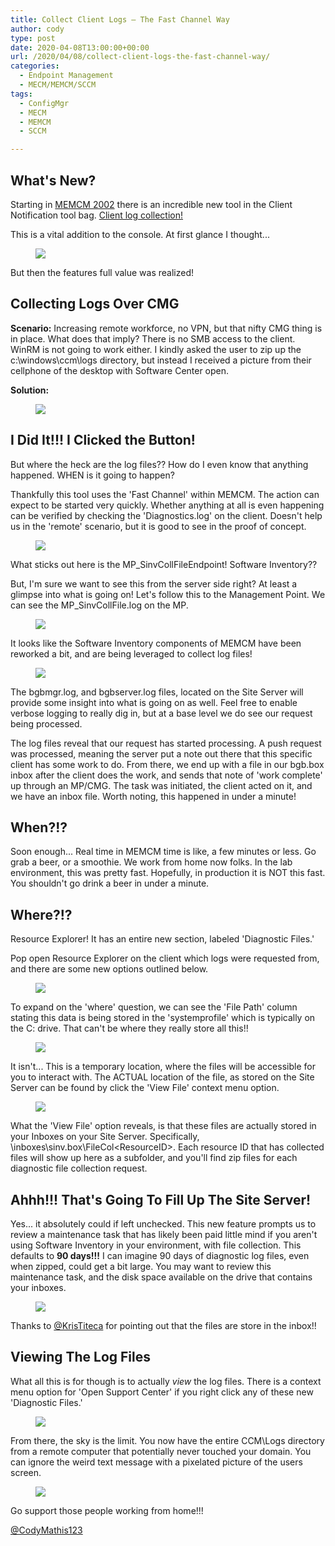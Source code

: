 ```yaml
---
title: Collect Client Logs – The Fast Channel Way
author: cody
type: post
date: 2020-04-08T13:00:00+00:00
url: /2020/04/08/collect-client-logs-the-fast-channel-way/
categories:
  - Endpoint Management
  - MECM/MEMCM/SCCM
tags:
  - ConfigMgr
  - MECM
  - MEMCM
  - SCCM

---
```

## What's New?

Starting in [MEMCM 2002](https://docs.microsoft.com/en-us/configmgr/core/plan-design/changes/whats-new-in-version-2002) there is an incredible new tool in the Client Notification tool bag. [Client log collection!](https://docs.microsoft.com/en-us/configmgr/core/plan-design/changes/whats-new-in-version-2002#client-log-collection)

This is a vital addition to the console. At first glance I thought... <figure class="wp-block-image size-full">

![](Bender-Neat.gif) </figure> 

But then the features full value was realized!

## Collecting Logs Over CMG

**Scenario:** Increasing remote workforce, no VPN, but that nifty CMG thing is in place. What does that imply? There is no SMB access to the client. WinRM is not going to work either. I kindly asked the user to zip up the c:\windows\ccm\logs directory, but instead I received a picture from their cellphone of the desktop with Software Center open. 

**Solution:** <figure class="wp-block-image size-large">

![](image.png) </figure> 

## I Did It!!! I Clicked the Button!

But where the heck are the log files?? How do I even know that anything happened. WHEN is it going to happen?

Thankfully this tool uses the 'Fast Channel' within MEMCM. The action can expect to be started very quickly. Whether anything at all is even happening can be verified by checking the 'Diagnostics.log' on the client. Doesn't help us in the 'remote' scenario, but it is good to see in the proof of concept.<figure class="wp-block-image size-large">

[![](image-1-1024x158.png)](image-1.png)</figure> 

What sticks out here is the MP_SinvCollFileEndpoint! Software Inventory??  
  
But, I'm sure we want to see this from the server side right? At least a glimpse into what is going on! Let's follow this to the Management Point. We can see the MP_SinvCollFile.log on the MP. <figure class="wp-block-image size-large">

![](image-7.png) </figure> 

It looks like the Software Inventory components of MEMCM have been reworked a bit, and are being leveraged to collect log files! <figure class="wp-block-image size-large">

[![](image-2-1024x354.png)](image-2.png)</figure> 

The bgbmgr.log, and bgbserver.log files, located on the Site Server will provide some insight into what is going on as well. Feel free to enable verbose logging to really dig in, but at a base level we do see our request being processed.  


The log files reveal that our request has started processing. A push request was processed, meaning the server put a note out there that this specific client has some work to do. From there, we end up with a file in our bgb.box inbox after the client does the work, and sends that note of 'work complete' up through an MP/CMG. The task was initiated, the client acted on it, and we have an inbox file. Worth noting, this happened in under a minute!

## When?!?

Soon enough... Real time in MEMCM time is like, a few minutes or less. Go grab a beer, or a smoothie. We work from home now folks. In the lab environment, this was pretty fast. Hopefully, in production it is NOT this fast. You shouldn't go drink a beer in under a minute. 

## Where?!?

Resource Explorer! It has an entire new section, labeled 'Diagnostic Files.' 

Pop open Resource Explorer on the client which logs were requested from, and there are some new options outlined below. <figure class="wp-block-image size-large">

![](image-3.png) </figure> 

To expand on the 'where' question, we can see the 'File Path' column stating this data is being stored in the 'systemprofile' which is typically on the C: drive. That can't be where they really store all this!! <figure class="wp-block-image size-large">

[![](image-4-1024x64.png)](image-4.png)</figure> 

It isn't... This is a temporary location, where the files will be accessible for you to interact with. The ACTUAL location of the file, as stored on the Site Server can be found by click the 'View File' context menu option.<figure class="wp-block-image size-large">

![](image-9.png) </figure> 

What the 'View File' option reveals, is that these files are actually stored in your Inboxes on your Site Server. Specifically, <ConfigMgrInstallPath>\inboxes\sinv.box\FileCol\<ResourceID>. Each resource ID that has collected files will show up here as a subfolder, and you'll find zip files for each diagnostic file collection request. 

## Ahhh!!! That's Going To Fill Up The Site Server!

Yes... it absolutely could if left unchecked. This new feature prompts us to review a maintenance task that has likely been paid little mind if you aren't using Software Inventory in your environment, with file collection. This defaults to **90 days!!!** I can imagine 90 days of diagnostic log files, even when zipped, could get a bit large. You may want to review this maintenance task, and the disk space available on the drive that contains your inboxes.<figure class="wp-block-image size-large">

![](image-8.png) </figure> 

Thanks to [@KrisTiteca](https://twitter.com/KrisTiteca) for pointing out that the files are store in the inbox!!

## Viewing The Log Files

What all this is for though is to actually _view_ the log files. There is a context menu option for 'Open Support Center' if you right click any of these new 'Diagnostic Files.'<figure class="wp-block-image size-large">

![](image-11.png) </figure> 

From there, the sky is the limit. You now have the entire CCM\Logs directory from a remote computer that potentially never touched your domain. You can ignore the weird text message with a pixelated picture of the users screen. <figure class="wp-block-image size-large">

![](image-6.png) </figure> 

Go support those people working from home!!!

[@CodyMathis123](https://twitter.com/CodyMathis123)


